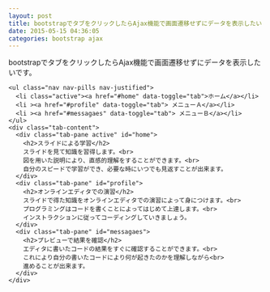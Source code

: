 ```yaml
---
layout: post
title: bootstrapでタブをクリックしたらAjax機能で画面遷移せずにデータを表示したい
date: 2015-05-15 04:36:05
categories: bootstrap ajax
---
```

<!-- {% raw %} -->
<p>bootstrapでタブをクリックしたらAjax機能で画面遷移せずにデータを表示したいです。</p>

<pre><code>&lt;ul class="nav nav-pills nav-justified"&gt;
  &lt;li class="active"&gt;&lt;a href="#home" data-toggle="tab"&gt;ホーム&lt;/a&gt;&lt;/li&gt;
  &lt;li &gt;&lt;a href="#profile" data-toggle="tab"&gt; メニューＡ&lt;/a&gt;&lt;/li&gt;
  &lt;li &gt;&lt;a href="#messagaes" data-toggle="tab"&gt; メニューＢ&lt;/a&gt;&lt;/li&gt;
&lt;/ul&gt;
&lt;div class="tab-content"&gt;
  &lt;div class="tab-pane active" id="home"&gt;
    &lt;h2&gt;スライドによる学習&lt;/h2&gt;
    スライドを見て知識を習得します。&lt;br&gt;
    図を用いた説明により、直感的理解をすることができます。&lt;br&gt;
    自分のスピードで学習ができ、必要な時にいつでも見返すことが出来ます。
  &lt;/div&gt;
  &lt;div class="tab-pane" id="profile"&gt;
    &lt;h2&gt;オンラインエディタでの演習&lt;/h2&gt;
    スライドで得た知識をオンラインエディタでの演習によって身につけます。&lt;br&gt;
    プログラミングはコードを書くことによってはじめて上達します。&lt;br&gt;
    インストラクションに従ってコーディングしていきましょう。
  &lt;/div&gt;
  &lt;div class="tab-pane" id="messagaes"&gt;
    &lt;h2&gt;プレビューで結果を確認&lt;/h2&gt;
    エディタに書いたコードの結果をすぐに確認することができます。&lt;br&gt;
    これにより自分の書いたコードにより何が起きたのかを理解しながら&lt;br&gt;
    進めることが出来ます。
  &lt;/div&gt;
&lt;/div&gt;
</code></pre>
<!-- {% endraw %} -->
